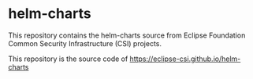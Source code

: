 # helm-charts
This repository contains the helm-charts source from Eclipse Foundation Common Security Infrastructure (CSI) projects.

This repository is the source code of https://eclipse-csi.github.io/helm-charts
